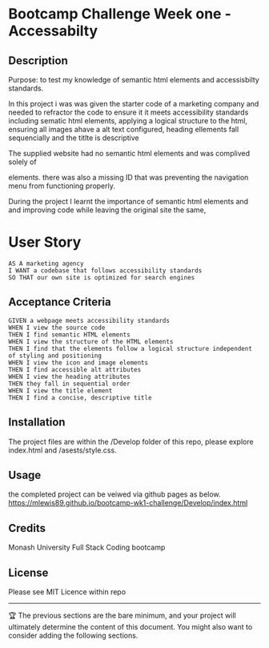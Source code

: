 

# Bootcamp Challenge Week one - Accessabilty

## Description

Purpose: to test my knowledge of semantic html elements and accessisbilty standards.

In this project i was was given the starter code of a marketing company and needed to refractor the code to ensure it it meets accessibility standards including sematic html elements, applying a logical structure to the html, ensuring all images ahave a alt text configured, heading ellements fall sequencially and the titlte is descriptive

The supplied website had no semantic html elements and was complived solely of <div> elements. there was also a missing ID that was preventing the navigation menu from functioning properly.

During the project I learnt the importance of semantic html elements and and improving code while leaving the original site the same, 


# User Story

```
AS A marketing agency
I WANT a codebase that follows accessibility standards
SO THAT our own site is optimized for search engines
```

## Acceptance Criteria

```
GIVEN a webpage meets accessibility standards
WHEN I view the source code
THEN I find semantic HTML elements
WHEN I view the structure of the HTML elements
THEN I find that the elements follow a logical structure independent of styling and positioning
WHEN I view the icon and image elements
THEN I find accessible alt attributes
WHEN I view the heading attributes
THEN they fall in sequential order
WHEN I view the title element
THEN I find a concise, descriptive title
```

## Installation

The project files are within the /Develop folder of this repo, please explore index.html and /asests/style.css.

## Usage

the completed project can be veiwed via github pages as below.
https://mlewis89.github.io/bootcamp-wk1-challenge/Develop/index.html


## Credits

Monash University Full Stack Coding bootcamp

## License

Please see MIT Licence within repo

---

🏆 The previous sections are the bare minimum, and your project will ultimately determine the content of this document. You might also want to consider adding the following sections.
